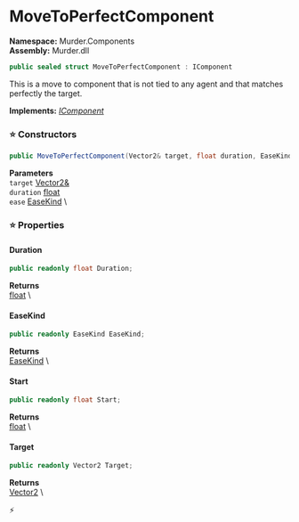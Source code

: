 # MoveToPerfectComponent

**Namespace:** Murder.Components \
**Assembly:** Murder.dll

```csharp
public sealed struct MoveToPerfectComponent : IComponent
```

This is a move to component that is not tied to any agent and
            that matches perfectly the target.

**Implements:** _[IComponent](/Bang/Components/IComponent.html)_

### ⭐ Constructors
```csharp
public MoveToPerfectComponent(Vector2& target, float duration, EaseKind ease)
```

**Parameters** \
`target` [Vector2&](/Murder/Core/Geometry/Vector2.html) \
`duration` [float](https://learn.microsoft.com/en-us/dotnet/api/System.Single?view=net-7.0) \
`ease` [EaseKind](/Murder/Utilities/EaseKind.html) \

### ⭐ Properties
#### Duration
```csharp
public readonly float Duration;
```

**Returns** \
[float](https://learn.microsoft.com/en-us/dotnet/api/System.Single?view=net-7.0) \
#### EaseKind
```csharp
public readonly EaseKind EaseKind;
```

**Returns** \
[EaseKind](/Murder/Utilities/EaseKind.html) \
#### Start
```csharp
public readonly float Start;
```

**Returns** \
[float](https://learn.microsoft.com/en-us/dotnet/api/System.Single?view=net-7.0) \
#### Target
```csharp
public readonly Vector2 Target;
```

**Returns** \
[Vector2](/Murder/Core/Geometry/Vector2.html) \


⚡